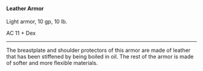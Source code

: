 #### Leather Armor

Light armor, 10 gp, 10 lb.

AC 11 + Dex

---

The breastplate and shoulder protectors of this armor are made of leather that has been stiffened by being boiled in oil. The rest of the armor is made of softer and more flexible materials.